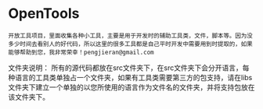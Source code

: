 OpenTools
=========
    开放工具项目，里面收集各种小工具，主要是用于开发时的辅助工具类，文件，脚本等。因为没多少时间去看别人的好代码，所以这里的很多工具都是自己平时开发中需要用到时提取的，如果能够帮助到您，我非常荣幸！pengjieran@gmail.com
文件夹说明：
    所有的源代码都放在src文件夹下，在src文件夹下会分开语言，每种语言的工具类单独占一个文件夹，如果有工具类需要第三方的包支持，请在libs文件夹下建立一个单独的以您所使用的语言作为文件名的文件夹，并将支持包放在该文件夹下。
